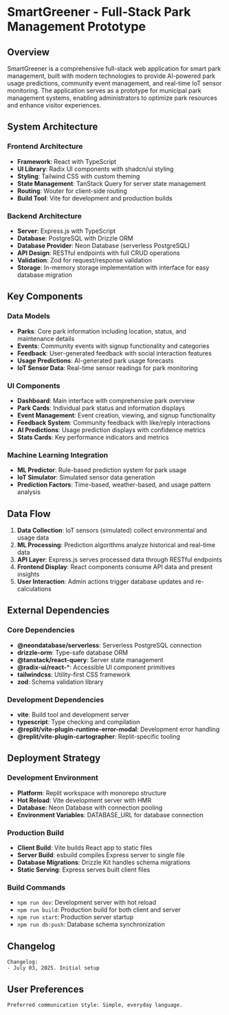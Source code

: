 # SmartGreener - Full-Stack Park Management Prototype

## Overview

SmartGreener is a comprehensive full-stack web application for smart park management, built with modern technologies to provide AI-powered park usage predictions, community event management, and real-time IoT sensor monitoring. The application serves as a prototype for municipal park management systems, enabling administrators to optimize park resources and enhance visitor experiences.

## System Architecture

### Frontend Architecture
- **Framework**: React with TypeScript
- **UI Library**: Radix UI components with shadcn/ui styling
- **Styling**: Tailwind CSS with custom theming
- **State Management**: TanStack Query for server state management
- **Routing**: Wouter for client-side routing
- **Build Tool**: Vite for development and production builds

### Backend Architecture
- **Server**: Express.js with TypeScript
- **Database**: PostgreSQL with Drizzle ORM
- **Database Provider**: Neon Database (serverless PostgreSQL)
- **API Design**: RESTful endpoints with full CRUD operations
- **Validation**: Zod for request/response validation
- **Storage**: In-memory storage implementation with interface for easy database migration

## Key Components

### Data Models
- **Parks**: Core park information including location, status, and maintenance details
- **Events**: Community events with signup functionality and categories
- **Feedback**: User-generated feedback with social interaction features
- **Usage Predictions**: AI-generated park usage forecasts
- **IoT Sensor Data**: Real-time sensor readings for park monitoring

### UI Components
- **Dashboard**: Main interface with comprehensive park overview
- **Park Cards**: Individual park status and information displays
- **Event Management**: Event creation, viewing, and signup functionality
- **Feedback System**: Community feedback with like/reply interactions
- **AI Predictions**: Usage prediction displays with confidence metrics
- **Stats Cards**: Key performance indicators and metrics

### Machine Learning Integration
- **ML Predictor**: Rule-based prediction system for park usage
- **IoT Simulator**: Simulated sensor data generation
- **Prediction Factors**: Time-based, weather-based, and usage pattern analysis

## Data Flow

1. **Data Collection**: IoT sensors (simulated) collect environmental and usage data
2. **ML Processing**: Prediction algorithms analyze historical and real-time data
3. **API Layer**: Express.js serves processed data through RESTful endpoints
4. **Frontend Display**: React components consume API data and present insights
5. **User Interaction**: Admin actions trigger database updates and re-calculations

## External Dependencies

### Core Dependencies
- **@neondatabase/serverless**: Serverless PostgreSQL connection
- **drizzle-orm**: Type-safe database ORM
- **@tanstack/react-query**: Server state management
- **@radix-ui/react-***: Accessible UI component primitives
- **tailwindcss**: Utility-first CSS framework
- **zod**: Schema validation library

### Development Dependencies
- **vite**: Build tool and development server
- **typescript**: Type checking and compilation
- **@replit/vite-plugin-runtime-error-modal**: Development error handling
- **@replit/vite-plugin-cartographer**: Replit-specific tooling

## Deployment Strategy

### Development Environment
- **Platform**: Replit workspace with monorepo structure
- **Hot Reload**: Vite development server with HMR
- **Database**: Neon Database with connection pooling
- **Environment Variables**: DATABASE_URL for database connection

### Production Build
- **Client Build**: Vite builds React app to static files
- **Server Build**: esbuild compiles Express server to single file
- **Database Migrations**: Drizzle Kit handles schema migrations
- **Static Serving**: Express serves built client files

### Build Commands
- `npm run dev`: Development server with hot reload
- `npm run build`: Production build for both client and server
- `npm run start`: Production server startup
- `npm run db:push`: Database schema synchronization

## Changelog

```
Changelog:
- July 03, 2025. Initial setup
```

## User Preferences

```
Preferred communication style: Simple, everyday language.
```